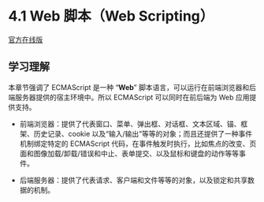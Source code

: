# 4.1 Web 脚本（Web Scripting）

[官方在线版](https://262.ecma-international.org/6.0/#sec-web-scripting)

## 学习理解

本章节强调了 ECMAScript 是一种 “**Web**” 脚本语言，可以运行在前端浏览器和后端服务器提供的宿主环境中。所以 ECMAScript 可以同时在前后端为 Web 应用提供支持。

- 前端浏览器：提供了代表窗口、菜单、弹出框、对话框、文本区域、锚、框架、历史记录、cookie 以及“输入/输出”等等的对象；而且还提供了一种事件机制绑定特定的 ECMAScript 代码，在事件触发时执行，比如焦点的改变、页面和图像加载/卸载/错误和中止、表单提交、以及鼠标和键盘的动作等等事件。

- 后端服务器：提供了代表请求、客户端和文件等等的对象，以及锁定和共享数据的机制。
